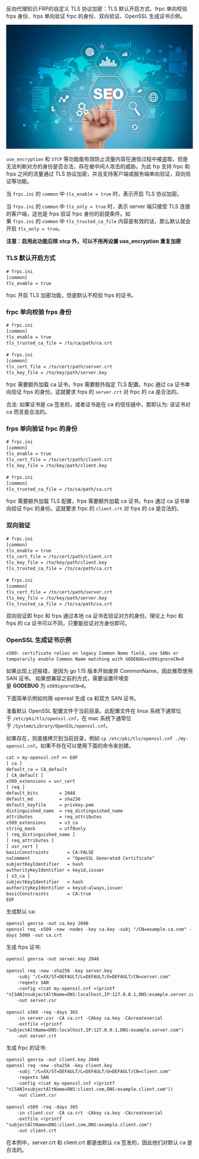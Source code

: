反向代理知识:FRP的自定义 TLS 协议加密：TLS 默认开启方式、frpc 单向校验 frps 身份、frps 单向验证 frpc 的身份、双向验证、OpenSSL 生成证书示例。

<img src="images/seo-00004_9f0c53207b2d4fe48e254ceb7a801090.png" class="jop-noMdConv">

`use_encryption` 和 `STCP` 等功能能有效防止流量内容在通信过程中被盗取，但是无法判断对方的身份是否合法，存在被中间人攻击的威胁。为此 frp 支持 frpc 和 frps 之间的流量通过 TLS 协议加密，并且支持客户端或服务端单向验证，双向验证等功能。

当 `frpc.ini` 的 `common` 中 `tls_enable = true` 时，表示开启 TLS 协议加密。

当 `frps.ini` 的 `common` 中 `tls_only = true` 时，表示 server 端只接受 TLS 连接的客户端，这也是 frps 验证 frpc 身份的前提条件。如果 `frps.ini` 的 `common` 中 `tls_trusted_ca_file` 内容是有效的话，那么默认就会开启 `tls_only = true`。

**注意：启用此功能后除 xtcp 外，可以不用再设置 use_encryption 重复加密**

### TLS 默认开启方式

```
# frpc.ini
[common]
tls_enable = true 
```

frpc 开启 TLS 加密功能，但是默认不校验 frps 的证书。

### frpc 单向校验 frps 身份

```
# frpc.ini
[common]
tls_enable = true
tls_trusted_ca_file = /to/ca/path/ca.crt

# frps.ini
[common]
tls_cert_file = /to/cert/path/server.crt
tls_key_file = /to/key/path/server.key 
```

frpc 需要额外加载 ca 证书，frps 需要额外指定 TLS 配置。frpc 通过 ca 证书单向验证 frps 的身份。这就要求 frps 的 `server.crt` 对 frpc 的 ca 是合法的。

合法: 如果证书是 ca 签发的，或者证书是在 ca 的信任链中，那即认为: 该证书对 ca 而言是合法的。

### frps 单向验证 frpc 的身份

```
# frpc.ini
[common]
tls_enable = true
tls_cert_file = /to/cert/path/client.crt
tls_key_file = /to/key/path/client.key

# frps.ini
[common]
tls_trusted_ca_file = /to/ca/path/ca.crt 
```

frpc 需要额外加载 TLS 配置，frps 需要额外加载 ca 证书。frps 通过 ca 证书单向验证 frpc 的身份。这就要求 frpc 的 `client.crt` 对 frps 的 ca 是合法的。

### 双向验证

```
# frpc.ini
[common]
tls_enable = true
tls_cert_file = /to/cert/path/client.crt
tls_key_file = /to/key/path/client.key
tls_trusted_ca_file = /to/ca/path/ca.crt

# frps.ini
[common]
tls_cert_file = /to/cert/path/server.crt
tls_key_file = /to/key/path/server.key
tls_trusted_ca_file = /to/ca/path/ca.crt 
```

双向验证即 frpc 和 frps 通过本地 ca 证书去验证对方的身份。理论上 frpc 和 frps 的 ca 证书可以不同，只要能验证对方身份即可。

### OpenSSL 生成证书示例

```
x509: certificate relies on legacy Common Name field, use SANs or temporarily enable Common Name matching with GODEBUG=x509ignoreCN=0
```

如果出现上述报错，是因为 go 1.15 版本开始废弃 CommonName，因此推荐使用 SAN 证书。 如果想兼容之前的方式，需要设置环境变量 **GODEBUG** 为 `x509ignoreCN=0`。

下面简单示例如何用 openssl 生成 ca 和双方 SAN 证书。

准备默认 OpenSSL 配置文件于当前目录。此配置文件在 linux 系统下通常位于 `/etc/pki/tls/openssl.cnf`，在 mac 系统下通常位于 `/System/Library/OpenSSL/openssl.cnf`。

如果存在，则直接拷贝到当前目录，例如 `cp /etc/pki/tls/openssl.cnf ./my-openssl.cnf`。如果不存在可以使用下面的命令来创建。

```
cat > my-openssl.cnf << EOF
[ ca ]
default_ca = CA_default
[ CA_default ]
x509_extensions = usr_cert
[ req ]
default_bits        = 2048
default_md          = sha256
default_keyfile     = privkey.pem
distinguished_name  = req_distinguished_name
attributes          = req_attributes
x509_extensions     = v3_ca
string_mask         = utf8only
[ req_distinguished_name ]
[ req_attributes ]
[ usr_cert ]
basicConstraints       = CA:FALSE
nsComment              = "OpenSSL Generated Certificate"
subjectKeyIdentifier   = hash
authorityKeyIdentifier = keyid,issuer
[ v3_ca ]
subjectKeyIdentifier   = hash
authorityKeyIdentifier = keyid:always,issuer
basicConstraints       = CA:true
EOF 
```

生成默认 ca:

```
openssl genrsa -out ca.key 2048
openssl req -x509 -new -nodes -key ca.key -subj "/CN=example.ca.com" -days 5000 -out ca.crt 
```

生成 frps 证书:

```
openssl genrsa -out server.key 2048

openssl req -new -sha256 -key server.key 
    -subj "/C=XX/ST=DEFAULT/L=DEFAULT/O=DEFAULT/CN=server.com" 
    -reqexts SAN 
    -config <(cat my-openssl.cnf <(printf "n[SAN]nsubjectAltName=DNS:localhost,IP:127.0.0.1,DNS:example.server.com")) 
    -out server.csr

openssl x509 -req -days 365 
    -in server.csr -CA ca.crt -CAkey ca.key -CAcreateserial 
    -extfile <(printf "subjectAltName=DNS:localhost,IP:127.0.0.1,DNS:example.server.com") 
    -out server.crt 
```

生成 frpc 的证书:

```
openssl genrsa -out client.key 2048
openssl req -new -sha256 -key client.key 
    -subj "/C=XX/ST=DEFAULT/L=DEFAULT/O=DEFAULT/CN=client.com" 
    -reqexts SAN 
    -config <(cat my-openssl.cnf <(printf "n[SAN]nsubjectAltName=DNS:client.com,DNS:example.client.com")) 
    -out client.csr

openssl x509 -req -days 365 
    -in client.csr -CA ca.crt -CAkey ca.key -CAcreateserial 
    -extfile <(printf "subjectAltName=DNS:client.com,DNS:example.client.com") 
    -out client.crt 
```

在本例中，server.crt 和 client.crt 都是由默认 ca 签发的，因此他们对默认 ca 是合法的。